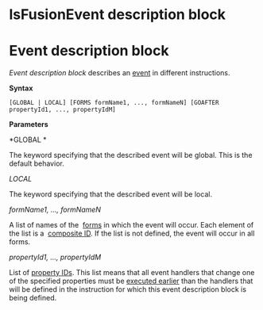 # lsFusionEvent description block

# Event description block

*Event description block* describes an [event](lsFusionEvents.md) in different instructions.

**Syntax**

    [GLOBAL | LOCAL] [FORMS formName1, ..., formNameN] [GOAFTER propertyId1, ..., propertyIdM]

**Parameters**

*GLOBAL *

The keyword specifying that the described event will be global. This is the default behavior.

*LOCAL*

The keyword specifying that the described event will be local.

*formName1, ..., formNameN*

A list of names of the  [forms](lsFusionForms.md) in which the event will occur. Each element of the list is a  [composite ID](IDs_1573053.html#IDs-cid). If the list is not defined, the event will occur in all forms.

*propertyId1, ..., propertyIdM*

List of [property IDs](IDs_1573053.html#IDs-propertyid). This list means that all event handlers that change one of the specified properties must be [executed earlier](Events_688155.html#Events-order) than the handlers that will be defined in the instruction for which this event description block is being defined.
